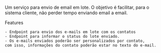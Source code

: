 Um serviço para envio de email em lote. O objetivo é facilitar, para o sistema cliente, não perder tempo enviando email a email.

Features

    - Endpoint para envio dos e-mails em lote com os contatos
    - Endpoint para informar o status do lote enviado.
    - Os e-mails enviados poderão ser personalizados por contato, 
    com isso, informações do contato poderão estar no texto do e-mail.